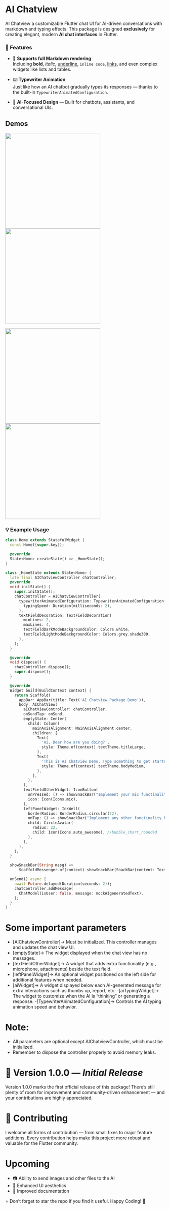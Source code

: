 # AI Chatview
AI Chatview a customizable Flutter chat UI for AI-driven conversations with markdown and typing effects.
This package is designed **exclusively** for creating elegant, modern **AI chat interfaces** in Flutter. 

### 🧩 Features

- 🧠 **Supports full Markdown rendering**  
  Including **bold**, *italic*, <u>underline</u>, `inline code`, [links](https://pub.dev/packages/markdown_widget), and even complex widgets like lists and tables.  

- ⌨️ **Typewriter Animation**  
  Just like how an AI chatbot gradually types its responses — thanks to the built-in `TypewriterAnimatedConfiguration`. 

- 🧠 **AI-Focused Design** — Built for chatbots, assistants, and conversational UIs.

## Demos
<!-- ![AIChatView GIF](https://github.com/Princewil/ai_chatview/blob/main/assets/g.gif)
![AIChatView Demo 1](https://github.com/Princewil/ai_chatview/blob/main/assets/a.png)
![AIChatView Demo 2](https://github.com/Princewil/ai_chatview/blob/main/assets/b.png)
![AIChatView Demo 3](https://github.com/Princewil/ai_chatview/blob/main/assets/c.png)
![AIChatView Demo 4](https://github.com/Princewil/ai_chatview/blob/main/assets/d.png)
![AIChatView Demo 5](https://github.com/Princewil/ai_chatview/blob/main/assets/f.png) -->

<p float="left">
  <img src="https://github.com/Princewil/ai_chatview/blob/main/assets/g.gif" width="300" />
  <img src="https://github.com/Princewil/ai_chatview/blob/main/assets/c.png" width="300" />
</p>

<p float="left">
  <img src="https://github.com/Princewil/ai_chatview/blob/main/assets/d.png" width="300" />
  <img src="https://github.com/Princewil/ai_chatview/blob/main/assets/f.png" width="300" />
</p>


### 💡 Example Usage

```dart
class Home extends StatefulWidget {
  const Home({super.key});

  @override
  State<Home> createState() => _HomeState();
}

class _HomeState extends State<Home> {
  late final AIChatviewController chatController;
  @override
  void initState() {
    super.initState();
    chatController = AIChatviewController(
      typewriterAnimatedConfiguration: TypewriterAnimatedConfiguration(
        typingSpeed: Duration(milliseconds: 2),
      ),
      textFieldDecoration: TextFieldDecoration(
        minLines: 2,
        maxLines: 4,
        textFieldDarkModeBackgroundColor: Colors.white,
        textFieldLightModeBackgroundColor: Colors.grey.shade300,
      ),
    );
  }

  @override
  void dispose() {
    chatController.dispose();
    super.dispose();
  }

  @override
  Widget build(BuildContext context) {
    return Scaffold(
      appBar: AppBar(title: Text('AI Chatview Package Demo')),
      body: AIChatView(
        aIChatViewController: chatController,
        onSendTap: onSend,
        emptyState: Center(
          child: Column(
            mainAxisAlignment: MainAxisAlignment.center,
            children: [
              Text(
                'Hi, Dear how are you doing?',
                style: Theme.of(context).textTheme.titleLarge,
              ),
              Text(
                'This is AI Chatview Demo. Type something to get started.',
                style: Theme.of(context).textTheme.bodyMedium,
              ),
            ],
          ),
        ),
        textFieldOtherWidget: IconButton(
          onPressed: () => showSnackBar("Implement your mic functinality here"),
          icon: Icon(Icons.mic),
        ),
        leftPanelWidget: InkWell(
          borderRadius: BorderRadius.circular(22),
          onTap: () => showSnackBar("Implement any other functinality here"),
          child: CircleAvatar(
            radius: 22,
            child: Icon(Icons.auto_awesome), //bubble_chart_rounded
          ),
        ),
      ),
    );
  }

  showSnackBar(String mssg) =>
      ScaffoldMessenger.of(context).showSnackBar(SnackBar(content: Text(mssg)));

  onSend() async {
    await Future.delayed(Duration(seconds: 2));
    chatController.addMessage(
      ChatModel(isUser: false, message: mockAIgeneratedText),
    );
  }
}
```

# Some important parameters
- [AIChatviewController]→ Must be initialized. This controller manages and updates the chat view UI.
- [emptyState]→ The widget displayed when the chat view has no messages.
- [textFieldOtherWidget]→ A widget that adds extra functionality (e.g., microphone, attachments) beside the text field.
- [leftPanelWidget]→ An optional widget positioned on the left side for additional features when needed.
- [aiWidget]→ A widget displayed below each AI-generated message for extra interactions such as thumbs up, report, etc.
-[aiTypingWidget]→ The widget to customize when the AI is “thinking” or generating a response.
-[TypewriterAnimatedConfiguration]→ Controls the AI typing animation speed and behavior.

# Note:
- All parameters are optional except AIChatviewController, which must be initialized.
- Remember to dispose the controller properly to avoid memory leaks.

# 🚀 Version 1.0.0 — *Initial Release*
Version 1.0.0 marks the first official release of this package!
There’s still plenty of room for improvement and community-driven enhancement — and your contributions are highly appreciated.

# 🤝 Contributing
I welcome all forms of contribution — from small fixes to major feature additions.
Every contribution helps make this project more robust and valuable for the Flutter community.

# Upcoming
- 📷 Ability to send images and other files to the AI
- 🎨 Enhanced UI aesthetics
- 🧾 Improved documentation

⭐ Don’t forget to star the repo if you find it useful.
Happy Coding! 💙